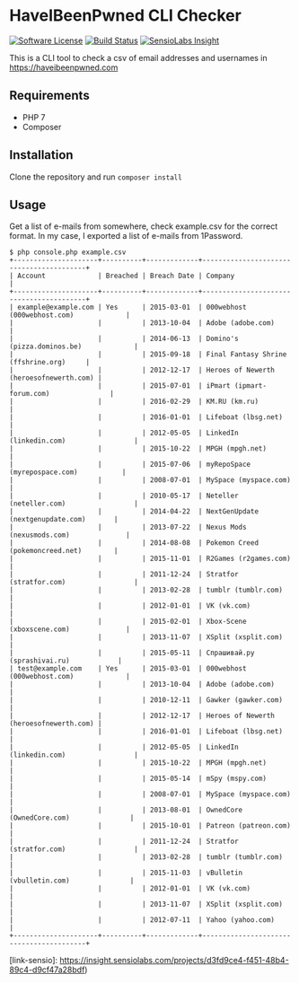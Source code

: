 # HaveIBeenPwned CLI Checker

[![Software License][ico-license]](LICENSE.md)
[![Build Status][ico-travis]][link-travis]
[![SensioLabs Insight][ico-sensio]](link-sensio)

This is a CLI tool to check a csv of email addresses and usernames in https://haveibeenpwned.com

## Requirements

- PHP 7
- Composer

## Installation

Clone the repository and run `composer install`

## Usage

Get a list of e-mails from somewhere, check example.csv for the correct format. In my case, I exported a list of e-mails from 1Password.

```
$ php console.php example.csv
+---------------------+----------+-------------+-----------------------------------------+
| Account             | Breached | Breach Date | Company                                 |
+---------------------+----------+-------------+-----------------------------------------+
| example@example.com | Yes      | 2015-03-01  | 000webhost (000webhost.com)             |
|                     |          | 2013-10-04  | Adobe (adobe.com)                       |
|                     |          | 2014-06-13  | Domino's (pizza.dominos.be)             |
|                     |          | 2015-09-18  | Final Fantasy Shrine (ffshrine.org)     |
|                     |          | 2012-12-17  | Heroes of Newerth (heroesofnewerth.com) |
|                     |          | 2015-07-01  | iPmart (ipmart-forum.com)               |
|                     |          | 2016-02-29  | KM.RU (km.ru)                           |
|                     |          | 2016-01-01  | Lifeboat (lbsg.net)                     |
|                     |          | 2012-05-05  | LinkedIn (linkedin.com)                 |
|                     |          | 2015-10-22  | MPGH (mpgh.net)                         |
|                     |          | 2015-07-06  | myRepoSpace (myrepospace.com)           |
|                     |          | 2008-07-01  | MySpace (myspace.com)                   |
|                     |          | 2010-05-17  | Neteller (neteller.com)                 |
|                     |          | 2014-04-22  | NextGenUpdate (nextgenupdate.com)       |
|                     |          | 2013-07-22  | Nexus Mods (nexusmods.com)              |
|                     |          | 2014-08-08  | Pokemon Creed (pokemoncreed.net)        |
|                     |          | 2015-11-01  | R2Games (r2games.com)                   |
|                     |          | 2011-12-24  | Stratfor (stratfor.com)                 |
|                     |          | 2013-02-28  | tumblr (tumblr.com)                     |
|                     |          | 2012-01-01  | VK (vk.com)                             |
|                     |          | 2015-02-01  | Xbox-Scene (xboxscene.com)              |
|                     |          | 2013-11-07  | XSplit (xsplit.com)                     |
|                     |          | 2015-05-11  | Спрашивай.ру (sprashivai.ru)            |
| test@example.com    | Yes      | 2015-03-01  | 000webhost (000webhost.com)             |
|                     |          | 2013-10-04  | Adobe (adobe.com)                       |
|                     |          | 2010-12-11  | Gawker (gawker.com)                     |
|                     |          | 2012-12-17  | Heroes of Newerth (heroesofnewerth.com) |
|                     |          | 2016-01-01  | Lifeboat (lbsg.net)                     |
|                     |          | 2012-05-05  | LinkedIn (linkedin.com)                 |
|                     |          | 2015-10-22  | MPGH (mpgh.net)                         |
|                     |          | 2015-05-14  | mSpy (mspy.com)                         |
|                     |          | 2008-07-01  | MySpace (myspace.com)                   |
|                     |          | 2013-08-01  | OwnedCore (OwnedCore.com)               |
|                     |          | 2015-10-01  | Patreon (patreon.com)                   |
|                     |          | 2011-12-24  | Stratfor (stratfor.com)                 |
|                     |          | 2013-02-28  | tumblr (tumblr.com)                     |
|                     |          | 2015-11-03  | vBulletin (vbulletin.com)               |
|                     |          | 2012-01-01  | VK (vk.com)                             |
|                     |          | 2013-11-07  | XSplit (xsplit.com)                     |
|                     |          | 2012-07-11  | Yahoo (yahoo.com)                       |
+---------------------+----------+-------------+-----------------------------------------+
```


[ico-license]: https://img.shields.io/badge/license-MIT-brightgreen.svg?style=flat-square
[ico-travis]: https://img.shields.io/travis/veloxy/haveibeenpwned-cli/master.svg?style=flat-square
[ico-sensio]: https://img.shields.io/sensiolabs/i/d3fd9ce4-f451-48b4-89c4-d9cf47a28bdf.svg?maxAge=2592000

[link-travis]: https://travis-ci.org/veloxy/haveibeenpwned-cli
[link-sensio]: https://insight.sensiolabs.com/projects/d3fd9ce4-f451-48b4-89c4-d9cf47a28bdf)
